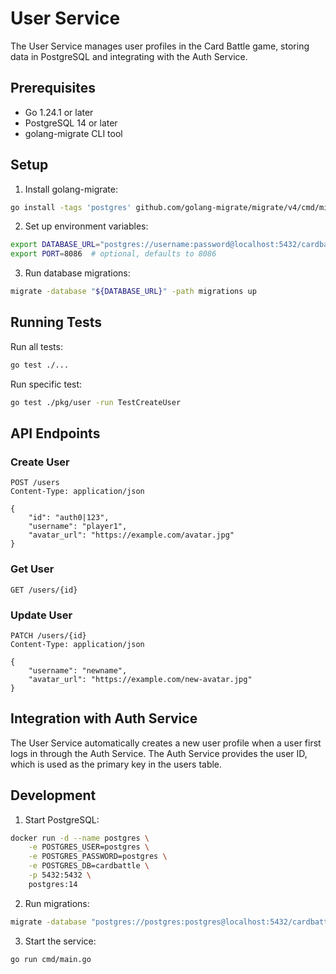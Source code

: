 # User Service

The User Service manages user profiles in the Card Battle game, storing data in PostgreSQL and integrating with the Auth Service.

## Prerequisites

- Go 1.24.1 or later
- PostgreSQL 14 or later
- golang-migrate CLI tool

## Setup

1. Install golang-migrate:
```bash
go install -tags 'postgres' github.com/golang-migrate/migrate/v4/cmd/migrate@latest
```

2. Set up environment variables:
```bash
export DATABASE_URL="postgres://username:password@localhost:5432/cardbattle?sslmode=disable"
export PORT=8086  # optional, defaults to 8086
```

3. Run database migrations:
```bash
migrate -database "${DATABASE_URL}" -path migrations up
```

## Running Tests

Run all tests:
```bash
go test ./...
```

Run specific test:
```bash
go test ./pkg/user -run TestCreateUser
```

## API Endpoints

### Create User
```http
POST /users
Content-Type: application/json

{
    "id": "auth0|123",
    "username": "player1",
    "avatar_url": "https://example.com/avatar.jpg"
}
```

### Get User
```http
GET /users/{id}
```

### Update User
```http
PATCH /users/{id}
Content-Type: application/json

{
    "username": "newname",
    "avatar_url": "https://example.com/new-avatar.jpg"
}
```

## Integration with Auth Service

The User Service automatically creates a new user profile when a user first logs in through the Auth Service. The Auth Service provides the user ID, which is used as the primary key in the users table.

## Development

1. Start PostgreSQL:
```bash
docker run -d --name postgres \
    -e POSTGRES_USER=postgres \
    -e POSTGRES_PASSWORD=postgres \
    -e POSTGRES_DB=cardbattle \
    -p 5432:5432 \
    postgres:14
```

2. Run migrations:
```bash
migrate -database "postgres://postgres:postgres@localhost:5432/cardbattle?sslmode=disable" -path migrations up
```

3. Start the service:
```bash
go run cmd/main.go
``` 